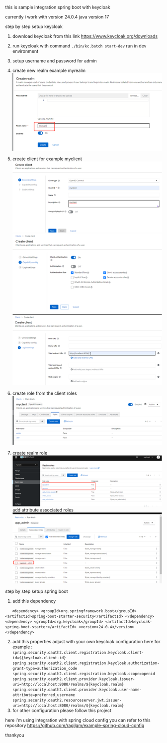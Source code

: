 this is sample integration spring boot with keycloak

currently i work with version 24.0.4
java version 17


step by step setup keycloak 

1. download keycloak from this link
   https://www.keycloak.org/downloads

2. run keycloak with command 
  `./bin/kc.batch start-dev` run in dev environment

3. setup username and password for admin

4. create new realm example myrealm
![img.png](img.png)

5. create client for example myclient
![img_1.png](img_1.png)
![img_2.png](img_2.png)
![img_3.png](img_3.png)
6. create role from the client roles 
![img_4.png](img_4.png)
7. create realm role 
![img_5.png](img_5.png)
add attribute associated roles 
![img_6.png](img_6.png)



step by step setup spring boot

1. add this dependency

`	<dependency>
   <groupId>org.springframework.boot</groupId>
   <artifactId>spring-boot-starter-security</artifactId>
   </dependency>
   <dependency>
   <groupId>org.keycloak</groupId>
   <artifactId>keycloak-spring-boot-starter</artifactId>
   <version>24.0.4</version>
   </dependency>`

2. add this properties adjust with your own keycloak configuration
here for example :
`
   spring.security.oauth2.client.registration.keycloak.client-id=${keycloak.client-id}
   spring.security.oauth2.client.registration.keycloak.authorization-grant-type=authorization_code
   spring.security.oauth2.client.registration.keycloak.scope=openid
   spring.security.oauth2.client.provider.keycloak.issuer-uri=http://localhost:8080/realms/${keycloak.realm}
   spring.security.oauth2.client.provider.keycloak.user-name-attribute=preferred_username
   spring.security.oauth2.resourceserver.jwt.issuer-uri=http://localhost:8080/realms/${keycloak.realm}
   `
3. for other configuration please follow this project 

here i'm using integration with spring cloud config 
you can refer to this repository
https://github.com/ragilgm/example-spring-cloud-config

thankyou

